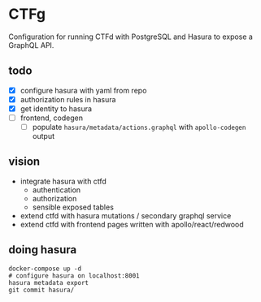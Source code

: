 # CTFg

Configuration for running CTFd with PostgreSQL and Hasura to expose a GraphQL API.

## todo
* [x] configure hasura with yaml from repo
* [x] authorization rules in hasura
* [x] get identity to hasura
* [ ] frontend, codegen
  * [ ] populate `hasura/metadata/actions.graphql` with `apollo-codegen` output

## vision
* integrate hasura with ctfd
  * authentication
  * authorization
  * sensible exposed tables
* extend ctfd with hasura mutations / secondary graphql service
* extend ctfd with frontend pages written with apollo/react/redwood


## doing hasura
```
docker-compose up -d
# configure hasura on localhost:8001
hasura metadata export
git commit hasura/
```